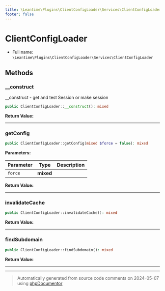 ```yaml
---
title: \Leantime\Plugins\ClientConfigLoader\Services\ClientConfigLoader
footer: false
---
```


# ClientConfigLoader





* Full name: `\Leantime\Plugins\ClientConfigLoader\Services\ClientConfigLoader`



## Methods

### __construct

__construct - get and test Session or make session

```php
public ClientConfigLoader::__construct(): mixed
```









**Return Value:**





---
### getConfig



```php
public ClientConfigLoader::getConfig(mixed $force = false): mixed
```








**Parameters:**

| Parameter | Type | Description |
|-----------|------|-------------|
| `force` | **mixed** |  |


**Return Value:**





---
### invalidateCache



```php
public ClientConfigLoader::invalidateCache(): mixed
```









**Return Value:**





---
### findSubdomain



```php
public ClientConfigLoader::findSubdomain(): mixed
```









**Return Value:**





---


---
> Automatically generated from source code comments on 2024-05-07 using [phpDocumentor](http://www.phpdoc.org/)
